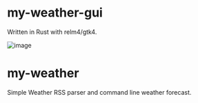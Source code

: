 # my-weather-gui
Written in Rust with relm4/gtk4.

![image](https://user-images.githubusercontent.com/33698065/210141387-c533e682-2e86-455f-b33c-637525841acc.png)

# my-weather
Simple Weather RSS parser and command line weather forecast.